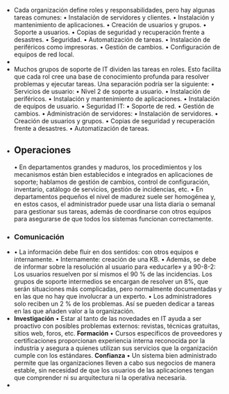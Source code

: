 - Cada organización define roles y responsabilidades, pero hay algunas tareas comunes:
  • Instalación de servidores y clientes.
  • Instalación y mantenimiento de aplicaciones.
  • Creación de usuarios y grupos.
  • Soporte a usuarios.
  • Copias de seguridad y recuperación frente a desastres.
  • Seguridad.
  • Automatización de tareas.
  • Instalación de periféricos como impresoras.
  • Gestión de cambios.
  • Configuración de equipos de red local.
-
- Muchos grupos de soporte de IT dividen las tareas en roles. Esto facilita que cada rol cree una base de
  conocimiento profunda para resolver problemas y ejecutar tareas. Una separación podría ser la siguiente:
  • Servicios de usuario:
  • Nivel 2 de soporte a usuario.
  • Instalación de periféricos.
  • Instalación y mantenimiento de aplicaciones.
  • Instalación de equipos de usuario.
  • Seguridad IT:
  • Soporte de red.
  • Gestión de cambios.
  • Administración de servidores:
  • Instalación de servidores.
  • Creación de usuarios y grupos.
  • Copias de seguridad y recuperación frente a desastres.
  • Automatización de tareas.
- ## Operaciones
  • En departamentos grandes y maduros, los procedimientos y los mecanismos están bien establecidos
  e integrados en aplicaciones de soporte; hablamos de gestión de cambios, control de configuración,
  inventario, catálogo de servicios, gestión de incidencias, etc.
  • En departamentos pequeños el nivel de madurez suele ser homogénea y, en estos casos, el
  administrador puede usar una lista diaria o semanal para gestionar sus tareas, además de
  coordinarse con otros equipos para asegurarse de que todos los sistemas funcionan correctamente.
- ### Comunicación
- • La información debe fluir en dos sentidos: con otros equipos e internamente.
  • Internamente: creación de una KB.
  • Además, se debe de informar sobre la resolución al usuario para «educarle» y a
  90-8-2:
  Los usuarios resuelven por sí mismos el 90 % de las incidencias.
  Los grupos de soporte intermedios se encargan de resolver un 8%,
  que serán situaciones más complicadas, pero normalmente
  documentadas y en las que no hay que involucrar a un experto.
  • Los administradores solo reciben un 2 % de los problemas. Así se
  pueden dedicar a tareas en las que añaden valor a la organización.
- **Investigación**
  • Estar al tanto de las novedades en IT ayuda a ser proactivo con posibles problemas externos: revistas, técnicas gratuitas, sitios web, foros, etc.
  **Formación**
  • Cursos específicos de proveedores y certificaciones proporcionan experiencia interna reconocida por la industria y asegura a quienes utilizan sus servicios que la organización cumple con los estándares.
  **Confianza**
  • Un sistema bien administrado permite que las organizaciones lleven a cabo
  sus negocios de manera estable, sin necesidad de que los usuarios de las
  aplicaciones tengan que comprender ni su arquitectura ni la operativa
  necesaria.
-